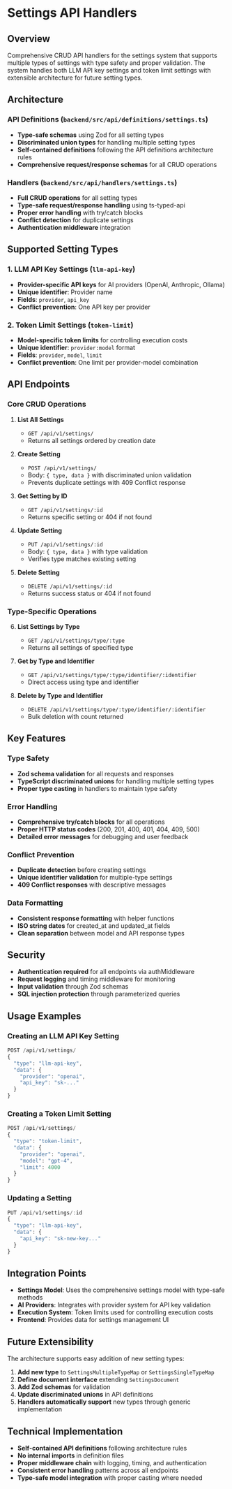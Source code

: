 # Settings API Handlers

## Overview

Comprehensive CRUD API handlers for the settings system that supports multiple types of settings with type safety and proper validation. The system handles both LLM API key settings and token limit settings with extensible architecture for future setting types.

## Architecture

### API Definitions (`backend/src/api/definitions/settings.ts`)

- **Type-safe schemas** using Zod for all setting types
- **Discriminated union types** for handling multiple setting types
- **Self-contained definitions** following the API definitions architecture rules
- **Comprehensive request/response schemas** for all CRUD operations

### Handlers (`backend/src/api/handlers/settings.ts`)

- **Full CRUD operations** for all setting types
- **Type-safe request/response handling** using ts-typed-api
- **Proper error handling** with try/catch blocks
- **Conflict detection** for duplicate settings
- **Authentication middleware** integration

## Supported Setting Types

### 1. LLM API Key Settings (`llm-api-key`)
- **Provider-specific API keys** for AI providers (OpenAI, Anthropic, Ollama)
- **Unique identifier**: Provider name
- **Fields**: `provider`, `api_key`
- **Conflict prevention**: One API key per provider

### 2. Token Limit Settings (`token-limit`)
- **Model-specific token limits** for controlling execution costs
- **Unique identifier**: `provider:model` format
- **Fields**: `provider`, `model`, `limit`
- **Conflict prevention**: One limit per provider-model combination

## API Endpoints

### Core CRUD Operations

1. **List All Settings**
   - `GET /api/v1/settings/`
   - Returns all settings ordered by creation date

2. **Create Setting**
   - `POST /api/v1/settings/`
   - Body: `{ type, data }` with discriminated union validation
   - Prevents duplicate settings with 409 Conflict response

3. **Get Setting by ID**
   - `GET /api/v1/settings/:id`
   - Returns specific setting or 404 if not found

4. **Update Setting**
   - `PUT /api/v1/settings/:id`
   - Body: `{ type, data }` with type validation
   - Verifies type matches existing setting

5. **Delete Setting**
   - `DELETE /api/v1/settings/:id`
   - Returns success status or 404 if not found

### Type-Specific Operations

6. **List Settings by Type**
   - `GET /api/v1/settings/type/:type`
   - Returns all settings of specified type

7. **Get by Type and Identifier**
   - `GET /api/v1/settings/type/:type/identifier/:identifier`
   - Direct access using type and identifier

8. **Delete by Type and Identifier**
   - `DELETE /api/v1/settings/type/:type/identifier/:identifier`
   - Bulk deletion with count returned

## Key Features

### Type Safety
- **Zod schema validation** for all requests and responses
- **TypeScript discriminated unions** for handling multiple setting types
- **Proper type casting** in handlers to maintain type safety

### Error Handling
- **Comprehensive try/catch blocks** for all operations
- **Proper HTTP status codes** (200, 201, 400, 401, 404, 409, 500)
- **Detailed error messages** for debugging and user feedback

### Conflict Prevention
- **Duplicate detection** before creating settings
- **Unique identifier validation** for multiple-type settings
- **409 Conflict responses** with descriptive messages

### Data Formatting
- **Consistent response formatting** with helper functions
- **ISO string dates** for created_at and updated_at fields
- **Clean separation** between model and API response types

## Security

- **Authentication required** for all endpoints via authMiddleware
- **Request logging** and timing middleware for monitoring
- **Input validation** through Zod schemas
- **SQL injection protection** through parameterized queries

## Usage Examples

### Creating an LLM API Key Setting
```typescript
POST /api/v1/settings/
{
  "type": "llm-api-key",
  "data": {
    "provider": "openai",
    "api_key": "sk-..."
  }
}
```

### Creating a Token Limit Setting
```typescript
POST /api/v1/settings/
{
  "type": "token-limit",
  "data": {
    "provider": "openai",
    "model": "gpt-4",
    "limit": 4000
  }
}
```

### Updating a Setting
```typescript
PUT /api/v1/settings/:id
{
  "type": "llm-api-key",
  "data": {
    "api_key": "sk-new-key..."
  }
}
```

## Integration Points

- **Settings Model**: Uses the comprehensive settings model with type-safe methods
- **AI Providers**: Integrates with provider system for API key validation
- **Execution System**: Token limits used for controlling execution costs
- **Frontend**: Provides data for settings management UI

## Future Extensibility

The architecture supports easy addition of new setting types:

1. **Add new type** to `SettingsMultipleTypeMap` or `SettingsSingleTypeMap`
2. **Define document interface** extending `SettingsDocument`
3. **Add Zod schemas** for validation
4. **Update discriminated unions** in API definitions
5. **Handlers automatically support** new types through generic implementation

## Technical Implementation

- **Self-contained API definitions** following architecture rules
- **No internal imports** in definition files
- **Proper middleware chain** with logging, timing, and authentication
- **Consistent error handling** patterns across all endpoints
- **Type-safe model integration** with proper casting where needed
